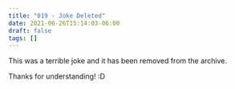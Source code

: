 ```yaml
---
title: "019 - Joke Deleted"
date: 2021-06-26T15:14:03-06:00
draft: false
tags: []
---
```


This was a terrible joke and it has been removed from the archive.

Thanks for understanding! :D